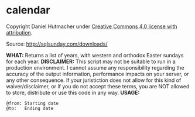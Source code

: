# calendar

Copyright Daniel Hutmacher under [Creative Commons 4.0 license with attribution](http://creativecommons.org/licenses/by/4.0/).

Source: http://sqlsunday.com/downloads/

**WHAT:**       Returns a list of years, with western and orthodox
            Easter sundays for each year.
**DISCLAIMER:** This script may not be suitable to run in a production
            environment. I cannot assume any responsibility regarding
            the accuracy of the output information, performance
            impacts on your server, or any other consequence. If
            your juristiction does not allow for this kind of
            waiver/disclaimer, or if you do not accept these terms,
            you are NOT allowed to store, distribute or use this
            code in any way.
**USAGE:**

    @from: Starting date
    @to:   Ending date
